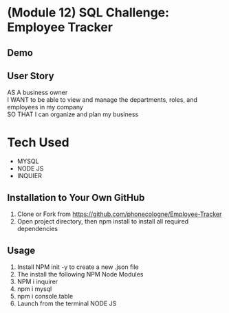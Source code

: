 # (Module 12) SQL Challenge: Employee Tracker

## Demo 

## User Story
AS A business owner<br>
I WANT to be able to view and manage the departments, roles, and employees in my company<br>
SO THAT I can organize and plan my business

# Tech Used
- MYSQL
- NODE JS
- INQUIER

## Installation to Your Own GitHub
1. Clone or Fork from https://github.com/phonecologne/Employee-Tracker
2. Open project directory, then npm install to install all required dependencies 

## Usage
1. Install NPM init -y to create a new .json file
2. The install the following NPM Node Modules
3. NPM i inquirer
4. npm i mysql
5. npm i console.table
6. Launch from the terminal NODE JS